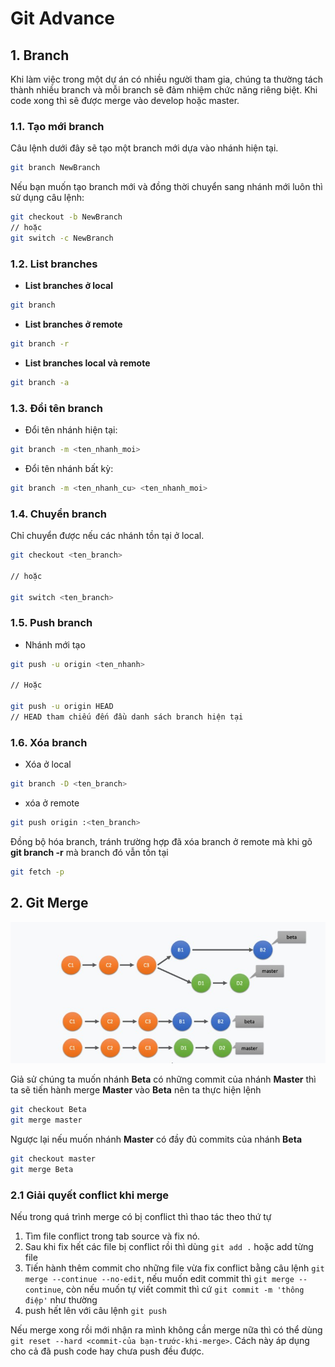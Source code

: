 # Git Advance

## 1. Branch

Khi làm việc trong một dự án có nhiều người tham gia, chúng ta thường tách thành nhiều branch và mỗi branch sẽ đảm nhiệm chức năng riêng biệt. Khi code xong thì sẽ được merge vào develop hoặc master.

### 1.1. Tạo mới branch

Câu lệnh dưới đây sẽ tạo một branch mới dựa vào nhánh hiện tại.

```bash
git branch NewBranch
```

Nếu bạn muốn tạo branch mới và đồng thời chuyển sang nhánh mới luôn thì sử dụng câu lệnh:

```bash
git checkout -b NewBranch
// hoặc
git switch -c NewBranch
```

### 1.2. List branches

- **List branches ở local**

```bash
git branch
```

- **List branches ở remote**

```bash
git branch -r
```

- **List branches local và remote**

```bash
git branch -a
```

### 1.3. Đổi tên branch

- Đổi tên nhánh hiện tại:

```bash
git branch -m <ten_nhanh_moi>
```

- Đổi tên nhánh bất kỳ:

```bash
git branch -m <ten_nhanh_cu> <ten_nhanh_moi>
```

### 1.4. Chuyển branch

Chỉ chuyển được nếu các nhánh tồn tại ở local.

```bash
git checkout <ten_branch>

// hoặc

git switch <ten_branch>
```

### 1.5. Push branch

- Nhánh mới tạo

```bash
git push -u origin <ten_nhanh>

// Hoặc

git push -u origin HEAD
// HEAD tham chiếu đến đầu danh sách branch hiện tại
```

### 1.6. Xóa branch

- Xóa ở local

```bash
git branch -D <ten_branch>
```

- xóa ở remote

```bash
git push origin :<ten_branch>
```

Đồng bộ hóa branch, tránh trường hợp đã xóa branch ở remote mà khi gõ **git branch -r** mà branch đó vẫn tồn tại

```bash
git fetch -p
```

## 2. Git Merge

![Git_Merge](./images/gitmerge.jpg)

Giả sử chúng ta muốn nhánh **Beta** có những commit của nhánh **Master** thì ta sẽ tiến hành merge **Master** vào **Beta** nên ta thực hiện lệnh

```bash
git checkout Beta
git merge master
```

Ngược lại nếu muốn nhánh **Master** có đầy đủ commits của nhánh **Beta** 
```bash
git checkout master
git merge Beta
```

### 2.1 Giải quyết conflict khi merge 
Nếu trong quá trình merge có bị conflict thì thao tác theo thứ tự

1. Tìm file conflict trong tab source và fix nó.
2. Sau khi fix hết các file bị conflict rồi thì dùng `git add .` hoặc add từng file
3. Tiến hành thêm commit cho những file vừa fix conflict bằng câu lệnh `git merge --continue --no-edit`, nếu muốn edit commit thì `git merge --continue`, còn nếu muốn tự viết commit thì cứ `git commit -m 'thông điệp'` như thường
4. push hết lên với câu lệnh `git push`

Nếu merge xong rồi mới nhận ra mình không cần merge nữa thì có thể dùng `git reset --hard <commit-của bạn-trước-khi-merge>`. Cách này áp dụng cho cả đã push code hay chưa push đều được.


